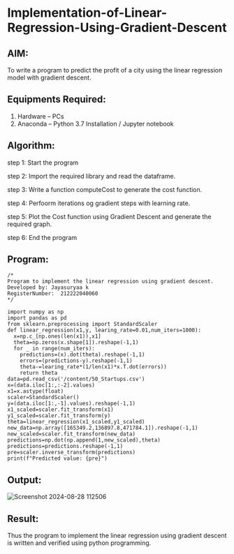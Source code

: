 # Implementation-of-Linear-Regression-Using-Gradient-Descent

## AIM:
To write a program to predict the profit of a city using the linear regression model with gradient descent.

## Equipments Required:
1. Hardware – PCs
2. Anaconda – Python 3.7 Installation / Jupyter notebook

## Algorithm:
step 1: Start the program

step 2: Import the required library and read the dataframe.

step 3: Write a function computeCost to generate the cost function. 

step 4: Perfoorm iterations og gradient steps with learning rate.

step 5: Plot the Cost function using Gradient Descent and generate the required graph.

step 6: End the program
## Program:
```
/*
Program to implement the linear regression using gradient descent.
Developed by: Jayasuryaa k
RegisterNumber:  212222040060
*/
```
```
import numpy as np
import pandas as pd
from sklearn.preprocessing import StandardScaler
def linear_regression(x1,y, learing_rate=0.01,num_iters=1000):
  x=np.c_[np.ones(len(x1)),x1]
  theta=np.zeros(x.shape[1]).reshape(-1,1)
  for _ in range(num_iters):
    predictions=(x).dot(theta).reshape(-1,1)
    errors=(predictions-y).reshape(-1,1)
    theta-=learing_rate*(1/len(x1)*x.T.dot(errors))
    return theta
data=pd.read_csv('/content/50_Startups.csv')
x=(data.iloc[1:,:-2].values)
x1=x.astype(float)
scaler=StandardScaler()
y=(data.iloc[1:,-1].values).reshape(-1,1)
x1_scaled=scaler.fit_transform(x1)
y1_scaled=scaler.fit_transform(y)
theta=linear_regression(x1_scaled,y1_scaled)
new_data=np.array([165349.2,136897.8,471784.1]).reshape(-1,1)
new_scaled=scaler.fit_transform(new_data)
predictions=np.dot(np.append(1,new_scaled),theta)
predictions=predictions.reshape(-1,1)
pre=scaler.inverse_transform(predictions)
print(f"Predicted value: {pre}")
```

## Output:
![Screenshot 2024-08-28 112506](https://github.com/user-attachments/assets/2179e0b2-0cf7-40eb-9acf-0b0752bd0b49)



## Result:
Thus the program to implement the linear regression using gradient descent is written and verified using python programming.
